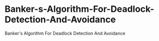 # Banker-s-Algorithm-For-Deadlock-Detection-And-Avoidance
Banker's Algorithm For Deadlock Detection And Avoidance
